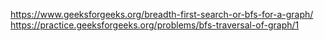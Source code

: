 https://www.geeksforgeeks.org/breadth-first-search-or-bfs-for-a-graph/
https://practice.geeksforgeeks.org/problems/bfs-traversal-of-graph/1
